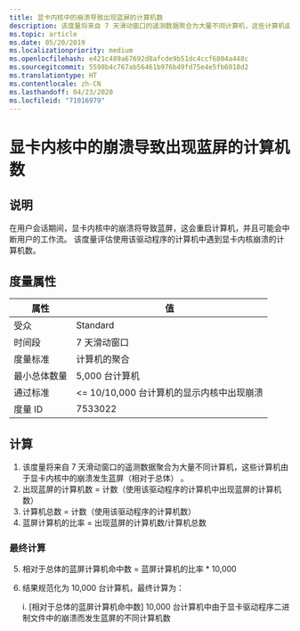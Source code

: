 ```yaml
---
title: 显卡内核中的崩溃导致出现蓝屏的计算机数
description: 该度量将来自 7 天滑动窗口的遥测数据聚合为大量不同计算机，这些计算机由于显卡内核中的崩溃发生蓝屏
ms.topic: article
ms.date: 05/20/2019
ms.localizationpriority: medium
ms.openlocfilehash: e421c489a67692d8afcde9b51dc4ccf6804a448c
ms.sourcegitcommit: 5598b4c767ab56461b976b49fd75e4e5fb6018d2
ms.translationtype: HT
ms.contentlocale: zh-CN
ms.lasthandoff: 04/23/2020
ms.locfileid: "71016979"
---
```

# <a name="number-of-machines-that-had-a-blue-screen-caused-by-a-crash-in-the-graphics-kernel"></a>显卡内核中的崩溃导致出现蓝屏的计算机数

## <a name="description"></a>说明

在用户会话期间，显卡内核中的崩溃将导致蓝屏，这会重启计算机，并且可能会中断用户的工作流。 该度量评估使用该驱动程序的计算机中遇到显卡内核崩溃的计算机数。

## <a name="measure-attributes"></a>度量属性

|属性|值|
|----|----|
|受众 |Standard|
|时间段 |7 天滑动窗口|
|度量标准 |计算机的聚合|
|最小总体数量 |5,000 台计算机|
|通过标准 |<= 10/10,000 台计算机的显示内核中出现崩溃|
|度量 ID |7533022|

## <a name="calculation"></a>计算

1. 该度量将来自 7 天滑动窗口的遥测数据聚合为大量不同计算机，这些计算机由于显卡内核中的崩溃发生蓝屏（相对于总体）   。
2. 出现蓝屏的计算机数 = 计数（使用该驱动程序的计算机中出现蓝屏的计算机数） 
3. 计算机总数 = 计数（使用该驱动程序的计算机数） 
4. 蓝屏计算机的比率 = 出现蓝屏的计算机数/计算机总数 

### <a name="final-calculation"></a>最终计算

5. 相对于总体的蓝屏计算机命中数 = 蓝屏计算机的比率 * 10,000 
6. 结果规范化为 10,000 台计算机，最终计算为：

   i. [相对于总体的蓝屏计算机命中数] 10,000 台计算机中由于显卡驱动程序二进制文件中的崩溃而发生蓝屏的不同计算机数